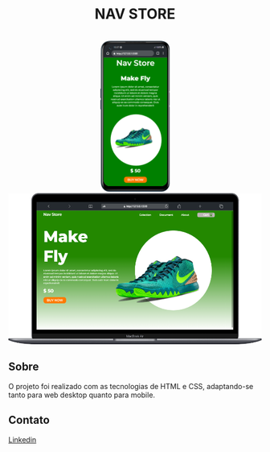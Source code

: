 <h1 align="center"> NAV STORE </h1>
<br>
<div align="center">
<img height="300px" src="https://raw.githubusercontent.com/mikasampaio/PROJETO-NAV-STORE/1642375ad2373377f7942bf5bd428a9a5ce55892/assets/mobile%20(3).png">
<img height="300px" src="https://raw.githubusercontent.com/mikasampaio/PROJETO-NAV-STORE/1642375ad2373377f7942bf5bd428a9a5ce55892/assets/mobile%20(2).png">
</div>

<h2>Sobre</h2>
<p>O projeto foi realizado com as tecnologias de HTML e CSS, adaptando-se tanto para web desktop quanto para mobile. </p>

<h2>Contato</h2>
<a href="www.linkedin.com/in/mikaeli-pereira">Linkedin</a>
